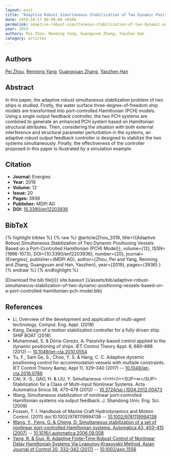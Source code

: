 ```yaml
---
layout: post
title: "Adaptive Robust Simultaneous Stabilization of Two Dynamic Positioning Vessels Based on a Port-Controlled Hamiltonian (PCH) Model"
date: 2019-10-17 00:00:00 +0100
permalink: adaptive-robust-simultaneous-stabilization-of-two-dynamic-positioning-vessels-based-on-a-port-controlled-hamiltonian-pch-model
year: 2019
authors: Pei Zhou, Renming Yang, Guangyuan Zhang, Yaozhen Han
category: articles
---
```

 
## Authors
[Pei Zhou](authors/pei-zhou), [Renming Yang](authors/renming-yang), [Guangyuan Zhang](authors/guangyuan-zhang), [Yaozhen Han](authors/yaozhen-han)
 
## Abstract
In this paper, the adaptive robust simultaneous stabilization problem of two ships is studied. Firstly, the water surface three-degree-of-freedom ship models are transformed into port-controlled Hamiltonian (PCH) models. Using a single output feedback controller, the two PCH systems are combined to generate an enhanced PCH system based on Hamiltonian structural attributes. Then, considering the situation with both external interference and structural parameter perturbation in the systems, an adaptive robust output feedback controller is designed to stabilize the two systems simultaneously. Finally, the effectiveness of the controller proposed in this paper is illustrated by a simulation example.
 
## Citation
- **Journal:** Energies
- **Year:** 2019
- **Volume:** 12
- **Issue:** 20
- **Pages:** 3936
- **Publisher:** MDPI AG
- **DOI:** [10.3390/en12203936](https://doi.org/10.3390/en12203936)
 
## BibTeX
{% highlight bibtex %}
{% raw %}
@article{Zhou_2019,
  title={{Adaptive Robust Simultaneous Stabilization of Two Dynamic Positioning Vessels Based on a Port-Controlled Hamiltonian (PCH) Model}},
  volume={12},
  ISSN={1996-1073},
  DOI={10.3390/en12203936},
  number={20},
  journal={Energies},
  publisher={MDPI AG},
  author={Zhou, Pei and Yang, Renming and Zhang, Guangyuan and Han, Yaozhen},
  year={2019},
  pages={3936}
}
{% endraw %}
{% endhighlight %}
 
[Download the bib file]({{ site.baseurl }}/assets/bib/adaptive-robust-simultaneous-stabilization-of-two-dynamic-positioning-vessels-based-on-a-port-controlled-hamiltonian-pch-model.bib)
 
## References
- Li, Overview of the development and application of multi-agent technology. Comput. Eng. Appl. (2018)
- Kang, Design of a motion stabilization controller for a fully driven ship. SHIP BOAT (2018)
- Muhammad, S. & Dòria-Cerezo, A. Passivity-based control applied to the dynamic positioning of ships. IET Control Theory Appl. 6, 680–688 (2012) -- [10.1049/iet-cta.2010.0554](https://doi.org/10.1049/iet-cta.2010.0554)
- Tu, F., Sam Ge, S., Choo, Y. S. & Hang, C. C. Adaptive dynamic positioning control for accommodation vessels with multiple constraints. IET Control Theory &amp;amp; Appl 11, 329–340 (2017) -- [10.1049/iet-cta.2016.0766](https://doi.org/10.1049/iet-cta.2016.0766)
- CAI, X.-S., GAO, H. & LIU, Y. Simultaneous &lt;I&gt;H&lt;/I&gt;&lt;SUP&gt;∞&lt;/SUP&gt; Stabilization for a Class of Multi-input Nonlinear Systems. Acta Automatica Sinica 38, 473–478 (2012) -- [10.3724/sp.j.1004.2012.00473](https://doi.org/10.3724/sp.j.1004.2012.00473)
- Wang, Simultaneous stabilization of nonlinear port-controlled Hamiltonian systems via output feedback. J. Shandong Univ. Eng. Sci. (2009)
- Fossen, T. I. Handbook of Marine Craft Hydrodynamics and Motion Control. (2011) doi:10.1002/9781119994138 -- [10.1002/9781119994138](https://doi.org/10.1002/9781119994138)
- [Wang, Y., Feng, G. & Cheng, D. Simultaneous stabilization of a set of nonlinear port-controlled Hamiltonian systems. Automatica 43, 403–415 (2007)](simultaneous-stabilization-of-a-set-of-nonlinear-port-controlled-hamiltonian-systems) -- [10.1016/j.automatica.2006.09.008](https://doi.org/10.1016/j.automatica.2006.09.008)
- [Yang, R. & Guo, R. Adaptive Finite‐Time Robust Control of Nonlinear Delay Hamiltonian Systems Via Lyapunov‐Krasovskii Method. Asian Journal of Control 20, 332–342 (2017)](adaptive-finite-time-robust-control-of-nonlinear-delay-hamiltonian-systems-via-lyapunov-krasovskii-method) -- [10.1002/asjc.1556](https://doi.org/10.1002/asjc.1556)

